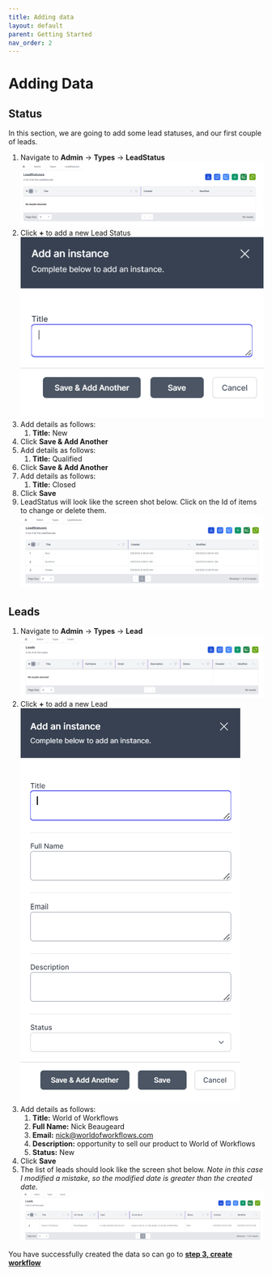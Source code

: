```yaml
---
title: Adding data
layout: default
parent: Getting Started
nav_order: 2
---
```


# Adding Data

## Status

In this section, we are going to add some lead statuses, and our first couple of leads.

1. Navigate to **Admin** -> **Types** -> **LeadStatus**
   ![LeadStatusClear](image-7.png)
2. Click **+** to add a new Lead Status
   ![Add Lead Status](image-8.png)
3. Add details as follows:
   1. **Title:** New
4. Click **Save & Add Another**
5. Add details as follows:
   1. **Title:** Qualified
6. Click **Save & Add Another**
7. Add details as follows:
   1. **Title:** Closed
8. Click **Save**
9. LeadStatus will look like the screen shot below. Click on the Id of items to change or delete them.
    ![Lead Statuses](image-9.png)

## Leads

1. Navigate to **Admin** -> **Types** -> **Lead**
   ![LeadsClear](image-10.png)
2. Click **+** to add a new Lead
   ![Add New Lead](image-11.png)
3. Add details as follows:
   1. **Title:** World of Workflows
   2. **Full Name:** Nick Beaugeard
   3. **Email:** nick@worldofworkflows.com
   4. **Description:** opportunity to sell our product to World of Workflows
   5. **Status:** New
4. Click **Save**
5. The list of leads should look like the screen shot below. *Note in this case I modified a mistake, so the modified date is greater than the created date.*
   ![Created Lead](image-12.png)

You have successfully created the data so can go to **[step 3, create workflow](./create-workflow.md)**
